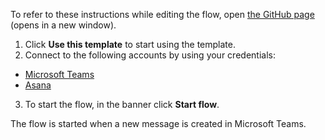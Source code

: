 To refer to these instructions while editing the flow, open [the GitHub page](https://github.com/ot4i/app-connect-templates/blob/main/resources/markdown/Creates%20an%20Asana%20task%20when%20a%20new%20Microsoft%20Teams%20message%20is%20created_instructions.md) (opens in a new window).

1.	Click **Use this template** to start using the template.
2.	Connect to the following accounts by using your credentials:
   - [Microsoft Teams](https://ibm.biz/acmsteams)
   - [Asana](https://ibm.biz/acasana)
3.	To start the flow, in the banner click **Start flow**.

The flow is started when a new message is created in Microsoft Teams.
